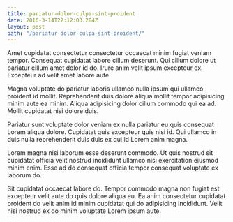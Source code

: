 ```yaml
---
title: pariatur-dolor-culpa-sint-proident
date: 2016-3-14T22:12:03.284Z
layout: post
path: "/pariatur-dolor-culpa-sint-proident/"
---
```


Amet cupidatat consectetur consectetur occaecat minim fugiat veniam tempor. Consequat cupidatat labore cillum deserunt. Qui cillum dolore ut pariatur cillum amet dolor id do. Irure anim velit ipsum excepteur ex. Excepteur ad velit amet labore aute.

Magna voluptate do pariatur laboris ullamco nulla ipsum qui ullamco proident id mollit. Reprehenderit duis dolore aliqua mollit tempor adipisicing minim aute ea minim. Aliqua adipisicing dolor cillum commodo qui ea ad. Mollit cupidatat nisi dolore duis.

Pariatur sunt voluptate dolor veniam ex nulla pariatur eu quis consequat Lorem aliqua dolore. Cupidatat quis excepteur quis nisi id. Qui ullamco in duis nulla reprehenderit duis duis ex qui id Lorem anim magna.

Lorem magna nisi laborum esse deserunt commodo. Ut quis nostrud sit cupidatat officia velit nostrud incididunt ullamco nisi exercitation eiusmod minim enim. Esse ad do consequat officia tempor consequat voluptate ex laborum do.

Sit cupidatat occaecat labore do. Tempor commodo magna non fugiat est excepteur velit aute do quis dolore aliqua eu. Ea anim consectetur cupidatat proident do velit anim id minim cupidatat qui do adipisicing incididunt. Velit nisi nostrud ex do minim voluptate Lorem ipsum aute.